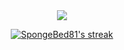 <div align="center"><img src="https://metrics.lecoq.io/Cinarss?template=classic&isocalendar=1&stars=1&base.indepth=false&base.hireable=false&isocalendar.duration=half-year&stars.limit=4&config.timezone=Europe%2FIstanbul"></div>


<p align="center">
    <a href="https://github.com/Cinarss/github-readme-streak-stats">
        <img title="🔥 Get streak stats for your profile at git.io/streak-stats" alt="SpongeBed81's streak" src="https://github-readme-streak-stats.herokuapp.com/?user=Cinarss&theme=black-ice&hide_border=true&stroke=0000&background=060A0CD0"/>
    </a>
</p>

